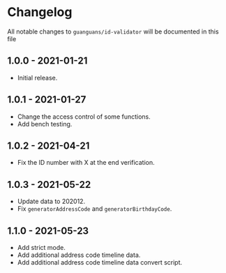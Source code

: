 # Changelog

All notable changes to `guanguans/id-validator` will be documented in this file

## 1.0.0 - 2021-01-21

* Initial release.

## 1.0.1 - 2021-01-27

* Change the access control of some functions.
* Add bench testing.

## 1.0.2 - 2021-04-21

* Fix the ID number with X at the end verification.

## 1.0.3 - 2021-05-22

* Update data to 202012.
* Fix `generatorAddressCode` and `generatorBirthdayCode`.

## 1.1.0 - 2021-05-23

* Add strict mode.
* Add additional address code timeline data.
* Add additional address code timeline data convert script.

